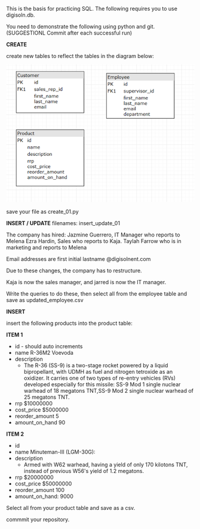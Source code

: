 This is the basis for practicing SQL.
The following requires you to use digisoln.db.


You need to demonstrate the following using python and git. (SUGGESTIONL Commit after each successful run)

**CREATE**

create new tables to reflect the tables in the diagram below:

![alt text](https://github.com/tas-digital-solutions/SQL2-Insert-Update/blob/master/images/db.PNG)

save your file as create_01.py


**INSERT / UPDATE** 
filenames: insert_update_01


The company has hired:
Jazmine Guerrero, IT Manager who reports to Melena
Ezra Hardin, Sales who reports to Kaja.
Taylah Farrow who is in marketing and reports to Melena

Email addresses are first initial lastname @digisolnent.com

Due to these changes, the company has to restructure.

Kaja is now the sales manager, and jarred is now the IT manager.


Write the queries to do these, then select all from the employee table and save as updated_employee.csv


**INSERT**

insert the following products into the product table:

**ITEM 1**
* id - should auto increments 
* name R-36M2 Voevoda
* description 
    * The R-36 (SS-9) is a two-stage rocket powered by a liquid bipropellant, with UDMH as fuel and nitrogen tetroxide as an oxidizer. It carries one of two types of re-entry vehicles (RVs) developed especially for this missile: 
SS-9 Mod 1 single nuclear warhead of 18 megatons TNT,SS-9 Mod 2 single nuclear warhead of 25 megatons TNT.
* rrp  $10000000
* cost_price $5000000
* reorder_amount 5
* amount_on_hand  90

**ITEM 2**
* id
* name    Minuteman-III (LGM-30G):
* description 
    * Armed with W62 warhead, having a yield of only 170 kilotons TNT, instead of previous W56's yield of 1.2 megatons.
* rrp $20000000
* cost_price $50000000
* reorder_amount 100
* amount_on_hand: 9000


Select all from your product table and save as a csv.


commmit your repository.
